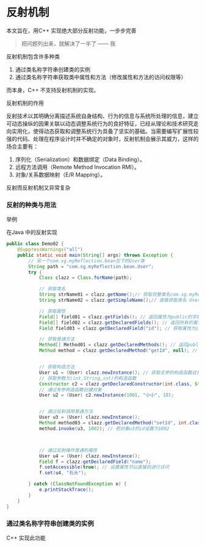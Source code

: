 # 反射机制

本文旨在，用C++ 实现绝大部分反射功能，一步步完善

> 把问题列出来，就解决了一半了		—— 我

反射机制包含许多种类

1. 通过类名称字符串创建类的实例
2. 通过类名称字符串获取类中属性和方法（修改属性和方法的访问权限等）

而本身，C++ 不支持反射机制的实现。

反射机制的作用

​	反射技术以其明确分离描述系统自身结构、行为的信息与系统所处理的信息，建立可动态操纵的因果关联以动态调整系统行为的良好特征，已经从理论和技术研究走向实用化，使得动态获取和调整系统行为具备了坚实的基础。当需要编写扩展性较强的代码、处理在程序设计时并不确定的对象时，反射机制会展示其威力，这样的场合主要有：

1. 序列化（Serialization）和数据绑定（Data Binding）。
2. 远程方法调用（Remote Method Invocation RMI）。
3. 对象/关系数据映射（E/R Mapping）。

反射而反射机制又异常复杂

### 反射的种类与用法

举例

在Java 中的反射实现

```Java
public class Demo02 {
    @SuppressWarnings("all")
    public static void main(String[] args) throws Exception {
        // 另一个com.sg.myReflection.bean包下的User类
        String path = "com.sg.myReflection.bean.User";
        try {
            Class clazz = Class.forName(path);

            // 获取类名
            String strName01 = clazz.getName();// 获取完整类名com.sg.myReflection.bean.User
            String strName02 = clazz.getSimpleName();// 直接获取类名 User

            // 获取属性
            Field[] field01 = clazz.getFields(); // 返回属性为public的字段
            Field[] field02 = clazz.getDeclaredFields(); // 返回所有的属性
            Field field03 = clazz.getDeclaredField("id"); // 获取属性为id的字段

            // 获取普通方法
            Method[] Method01 = clazz.getDeclaredMethods(); // 返回public方法
            Method method = clazz.getDeclaredMethod("getId", null); // 返回getId这个方法，如果没有参数，就默认为null


            // 获取构造方法
            User u1 = (User) clazz.newInstance(); // 获取无参的构造函数这里的前提的保证类中应该有无参的构造函数
            // 获取参数为(int,String,int)的构造函数
            Constructor c2 = clazz.getDeclaredConstructor(int.class, String.class, int.class);
            // 通过有参构造函数创建对象
            User u2 = (User) c2.newInstance(1001, "小小", 18);


            // 通过反射调用普通方法
            User u3 = (User) clazz.newInstance();
            Method method03 = clazz.getDeclaredMethod("setId", int.class);
            method.invoke(u3, 1002); // 把对象u3的id设置为1002



            // 通过反射操作普通的属性
            User u4 = (User) clazz.newInstance();
            Field f = clazz.getDeclaredField("name");
            f.setAccessible(true); // 设置属性可以直接的进行访问
            f.set(u4, "石头");

        } catch (ClassNotFoundException e) {
            e.printStackTrace();
        }
    }
}
```



### 

### 通过类名称字符串创建类的实例

C++ 实现此功能